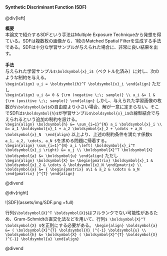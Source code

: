 #### Synthetic Discriminant Function (SDF)

@div[left]

__概要__<br>
本論文で紹介するSDFという手法はMultiple Exposure Techniqueから発想を得ている。SDFは複数枚の画像から、1枚のMatched Spatial Filterを生成する手法である。SDFは十分な学習サンプルが与えられた場合に、非常に良い結果を出す。<br>
<br>
__手法__<br>
与えられた学習サンプル`$\boldsymbol{x}_i$`（ベクトル化済み）に対し、次のような制約を与える。<br>
`\begin{align} u_i = \boldsymbol{h}^T \boldsymbol{x}_i \end{align}`
ただし<br>
`\begin{align} u_i &= 0 & {\rm (negative \;\; sample)} \\ u_i &= 1 & {\rm (positive \;\; sample)} \end{align}`
しかし、与えられた学習画像の枚数が`$\boldsymbol{w}$`の自由度より小さい場合、解が一意に定まらない。そこでSDFは`$\boldsymbol{h}$`が学習サンプル`$\boldsymbol{x}_i$`の線型結合で与えられるという追加の制約を設ける。<br>
`\begin{align} \boldsymbol{h} &= \sum_{i=1}^{N} a_i \boldsymbol{x}_i \\ &= a_1 \boldsymbol{x}_1 + a_2 \boldsymbol{x}_2 + \cdots + a_N \boldsymbol{x}_N  \end{align}`
以上より、上述の制約条件を満たす係数`$ a_1, a_2, \cdots, a_N $`を求める問題に帰着する。<br>
`\begin{align} \sum_{i=1}^{N} a_i \left( \boldsymbol{x}_i^T \boldsymbol{x}_j \right) &= u_j \\ \boldsymbol{X}^T \boldsymbol{X} \boldsymbol{a} &= \boldsymbol{u} \end{align}`
ただし<br>
`\begin{align} \boldsymbol{X} &= \begin{pmatrix} \boldsymbol{x}_1 & \boldsymbol{x}_2 & \cdots & \boldsymbol{x}_N \end{pmatrix} \\ \boldsymbol{a} &= { \begin{pmatrix} a\1 & a_2 & \cdots & a_N \end{pmatrix} }^{T} \end{align}`

@divend

@div[right]

![SDF](assets/img/SDF.png =full)

行列`$\boldsymbol{X}^T \boldsymbol{X}$`はフルランクでない可能性があるため、Gram-Schmidtの直交化法などを用いて、行列`$ \boldsymbol{X}^T \boldsymbol{X} $`を正則にする必要がある。
`\begin{align} \boldsymbol{a} &= ( \boldsymbol{X}^{T} \boldsymbol{X} )^{-1} \boldsymbol{u} \\ \boldsymbol{h} &= \boldsymbol{X} ( \boldsymbol{X}^{T} \boldsymbol{X} )^{-1} \boldsymbol{u} \end{align}`

@divend
